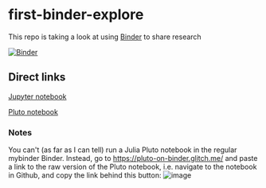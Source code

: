 # first-binder-explore

This repo is taking a look at using [Binder](https://mybinder.org/) to share research

[![Binder](https://mybinder.org/badge_logo.svg)](https://mybinder.org/v2/gh/mawds/first-binder-explore/HEAD)


## Direct links

[Jupyter notebook](https://mybinder.org/v2/gh/mawds/first-binder-explore/68bb1dd795a199d7c87851425867f541436a3343?urlpath=lab%2Ftree%2Fjupyter%2Fjupyter.ipynb)

[Pluto notebook](https://binder.plutojl.org/v0.19.4/open?url=https%253A%252F%252Fraw.githubusercontent.com%252Fmawds%252Ffirst-binder-explore%252Fmain%252Fjulia%252Ftest_pluto_notebook.jl)


### Notes

You can't (as far as I can tell) run a Julia Pluto notebook in the regular mybinder Binder.  Instead, go to https://pluto-on-binder.glitch.me/ and paste a link to the raw version of the Pluto notebook, i.e. navigate to the notebook in Github, and copy the link behind this button: 
![image](https://user-images.githubusercontent.com/12030124/170959229-14e9e520-3702-4703-bd82-13132c4a5b54.png)

